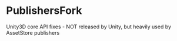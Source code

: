 # PublishersFork
Unity3D core API fixes - NOT released by Unity, but heavily used by AssetStore publishers
